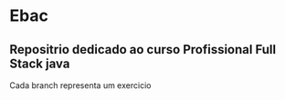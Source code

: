 # Ebac
## Repositrio dedicado ao curso Profissional Full Stack java
Cada branch representa um exercicio
